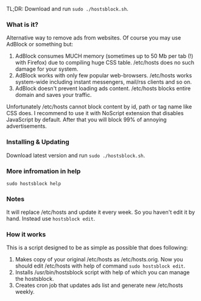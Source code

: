 TL;DR: Download and run `sudo ./hostsblock.sh`.

### What is it?

Alternative way to remove ads from websites. Of course you may use AdBlock
or something but:

1. AdBlock consumes MUCH memory (sometimes up to 50 Mb per tab (!) with Firefox) 
   due to compiling huge CSS table. /etc/hosts does no such damage for your
   system.
2. AdBlock works with only few popular web-browsers. /etc/hosts works
   system-wide including instant messengers, mail/rss clients and so on.
3. AdBlock doesn't prevent loading ads content. /etc/hosts blocks entire domain 
   and saves your traffic.

Unfortunately /etc/hosts cannot block content by id, path or tag name like CSS
does. I recommend to use it with NoScript extension that disables JavaScript
by default. After that you will block 99% of annoying advertisements.

### Installing & Updating

Download latest version and run `sudo ./hostsblock.sh`.

### More infromation in help

`sudo hostsblock help`

### Notes

It will replace /etc/hosts and update it every week. So you haven't edit it by hand. Instead use `hostsblock edit`.

### How it works

This is a script designed to be as simple as possible that does following:

1. Makes copy of your original /etc/hosts as /etc/hosts.orig. Now you should
   edit /etc/hosts with help of command `sudo hostsblock edit`.
2. Installs /usr/bin/hostsblock script with help of which you can manage the hostsblock.
3. Creates cron job that updates ads list and generate new /etc/hosts weekly.

